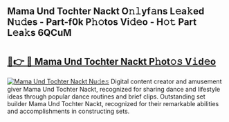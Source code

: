 ## Mama Und Tochter Nackt O𝚗𝚕yf𝚊ns L𝚎a𝚔ed N𝚞𝚍es - Part-f0k P𝚑𝚘tos Vi𝚍𝚎o - H𝚘𝚝 Part L𝚎a𝚔s 6QCuM

# <h2><a href="http://kf6cc1.oniu.top/?m=Mama+Und+Tochter+Nackt">🔗👉 🔴 Mama Und Tochter Nackt P𝚑ot𝚘𝚜 V𝚒d𝚎o</a></h2>

[![Mama Und Tochter Nackt Nu𝚍e𝚜](https://i.imgur.com/0qMVB7G.gif)](http://kf6cc1.oniu.top/?m=Mama+Und+Tochter+Nackt)
Digital content creator and amusement giver Mama Und Tochter Nackt, recognized for sharing dance and lifestyle ideas through popular dance routines and brief clips. Outstanding set builder Mama Und Tochter Nackt, recognized for their remarkable abilities and accomplishments in constructing sets.  
